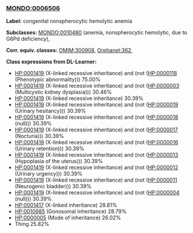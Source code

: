 
### [MONDO:0006506](http://purl.obolibrary.org/obo/MONDO_0006506)
**Label:** congenital nonspherocytic hemolytic anemia

**Subclasses:** [MONDO:0010480](http://purl.obolibrary.org/obo/MONDO_0010480) (anemia, nonspherocytic hemolytic, due to G6Pd deficiency), 

**Corr. equiv. classes:** [OMIM:300908](http://purl.obolibrary.org/obo/OMIM_300908), [Orphanet:362](http://www.orpha.net/ORDO/Orphanet_362), 

**Class expressions from DL-Learner:**

- [HP:0001419](http://purl.obolibrary.org/obo/HP_0001419) (X-linked recessive inheritance) and (not ([HP:0000118](http://purl.obolibrary.org/obo/HP_0000118) (Phenotypic abnormality))) 75.00%
- [HP:0001419](http://purl.obolibrary.org/obo/HP_0001419) (X-linked recessive inheritance) and (not ([HP:0000003](http://purl.obolibrary.org/obo/HP_0000003) (Multicystic kidney dysplasia))) 30.46%
- [HP:0001419](http://purl.obolibrary.org/obo/HP_0001419) (X-linked recessive inheritance) 30.39%
- [HP:0001419](http://purl.obolibrary.org/obo/HP_0001419) (X-linked recessive inheritance) and (not ([HP:0000019](http://purl.obolibrary.org/obo/HP_0000019) (Urinary hesitancy))) 30.39%
- [HP:0001419](http://purl.obolibrary.org/obo/HP_0001419) (X-linked recessive inheritance) and (not ([HP:0000018](http://purl.obolibrary.org/obo/HP_0000018) (null))) 30.39%
- [HP:0001419](http://purl.obolibrary.org/obo/HP_0001419) (X-linked recessive inheritance) and (not ([HP:0000017](http://purl.obolibrary.org/obo/HP_0000017) (Nocturia))) 30.39%
- [HP:0001419](http://purl.obolibrary.org/obo/HP_0001419) (X-linked recessive inheritance) and (not ([HP:0000016](http://purl.obolibrary.org/obo/HP_0000016) (Urinary retention))) 30.39%
- [HP:0001419](http://purl.obolibrary.org/obo/HP_0001419) (X-linked recessive inheritance) and (not ([HP:0000013](http://purl.obolibrary.org/obo/HP_0000013) (Hypoplasia of the uterus))) 30.39%
- [HP:0001419](http://purl.obolibrary.org/obo/HP_0001419) (X-linked recessive inheritance) and (not ([HP:0000012](http://purl.obolibrary.org/obo/HP_0000012) (Urinary urgency))) 30.39%
- [HP:0001419](http://purl.obolibrary.org/obo/HP_0001419) (X-linked recessive inheritance) and (not ([HP:0000011](http://purl.obolibrary.org/obo/HP_0000011) (Neurogenic bladder))) 30.39%
- [HP:0001419](http://purl.obolibrary.org/obo/HP_0001419) (X-linked recessive inheritance) and (not ([HP:0000004](http://purl.obolibrary.org/obo/HP_0000004) (null))) 30.39%
- [HP:0001417](http://purl.obolibrary.org/obo/HP_0001417) (X-linked inheritance) 28.81%
- [HP:0010985](http://purl.obolibrary.org/obo/HP_0010985) (Gonosomal inheritance) 28.79%
- [HP:0000005](http://purl.obolibrary.org/obo/HP_0000005) (Mode of inheritance) 26.02%
- Thing 25.82%


